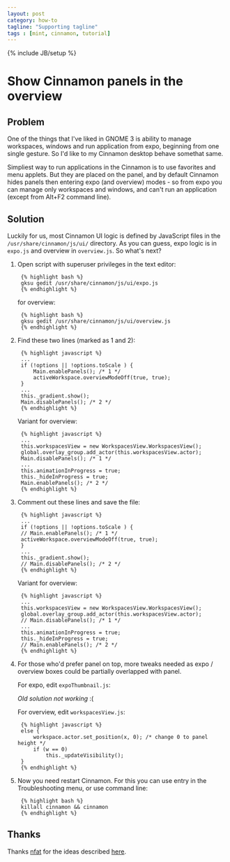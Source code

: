 ```yaml
---
layout: post
category: how-to 
tagline: "Supporting tagline"
tags : [mint, cinnamon, tutorial]
---
```

{% include JB/setup %}

# Show Cinnamon panels in the overview

## Problem

One of the things that I've liked in GNOME 3 is ability to manage workspaces, windows and run application from expo, beginning from one single gesture. So I'd like to my Cinnamon desktop behave somethat same.

Simpliest way to run applications in the Cinnamon is to use favorites and menu applets. But they are placed on the panel, and by default Cinnamon hides panels then entering expo (and overview) modes - so from expo you can manage only workspaces and windows, and can't run an application (except from Alt+F2 command line).

## Solution

Luckily for us, most Cinnamon UI logic is defined by JavaScript files in the `/usr/share/cinnamon/js/ui/` directory. As you can guess, expo logic is in `expo.js` and overview in `overview.js`. So what's next?

1. Open script with superuser privileges in the text editor:

		{% highlight bash %}
		gksu gedit /usr/share/cinnamon/js/ui/expo.js
		{% endhighlight %}

	for overview:

		{% highlight bash %}
		gksu gedit /usr/share/cinnamon/js/ui/overview.js
		{% endhighlight %}

2. Find these two lines (marked as 1 and 2):

		{% highlight javascript %}
		...
		if (!options || !options.toScale ) {
			Main.enablePanels(); /* 1 */
			activeWorkspace.overviewModeOff(true, true);
		}
		...
		this._gradient.show();
		Main.disablePanels(); /* 2 */
		{% endhighlight %}

	Variant for overview:

		{% highlight javascript %}
		...
		this.workspacesView = new WorkspacesView.WorkspacesView();
		global.overlay_group.add_actor(this.workspacesView.actor);
		Main.disablePanels(); /* 1 */
		...
		this.animationInProgress = true;
		this._hideInProgress = true;
		Main.enablePanels(); /* 2 */
		{% endhighlight %}

3. Comment out these lines and save the file:

		{% highlight javascript %}
		...
		if (!options || !options.toScale ) {
		// Main.enablePanels(); /* 1 */
		activeWorkspace.overviewModeOff(true, true);
		}
		...
		this._gradient.show();
		// Main.disablePanels(); /* 2 */
		{% endhighlight %}

	Variant for overview:

		{% highlight javascript %}
		...
		this.workspacesView = new WorkspacesView.WorkspacesView();
		global.overlay_group.add_actor(this.workspacesView.actor);
		// Main.disablePanels(); /* 1 */	
		...
		this.animationInProgress = true;
		this._hideInProgress = true;
		// Main.enablePanels(); /* 2 */
		{% endhighlight %}

4. For those who'd prefer panel on top, more tweaks needed as expo / overview boxes could be partially overlapped with panel.

	For expo, edit `expoThumbnail.js`:

	*Old solution not working* :(  
	
	For overview, edit `workspacesView.js`:

		{% highlight javascript %}
		else {
			workspace.actor.set_position(x, 0); /* change 0 to panel height */
			if (w == 0)
				this._updateVisibility();
		}
		{% endhighlight %}

5. Now you need restart Cinnamon. For this you can use entry in the Troubleshooting menu, or use command line:

		{% highlight bash %}
		killall cinnamon && cinnamon
		{% endhighlight %}
  
## Thanks

Thanks [nfat](https://github.com/nfat) for the ideas described [here](https://github.com/linuxmint/Cinnamon/issues/3001).
